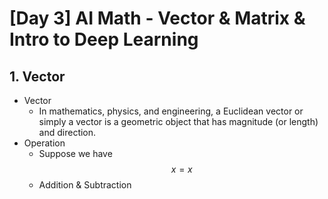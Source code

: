 # [Day 3] AI Math - Vector & Matrix & Intro to Deep Learning

## 1. Vector

- Vector
  - In mathematics, physics, and engineering, a Euclidean vector or simply a vector is a geometric object that has magnitude (or length) and direction.
- Operation
  - Suppose we have $$ x = x $$
  - Addition & Subtraction
